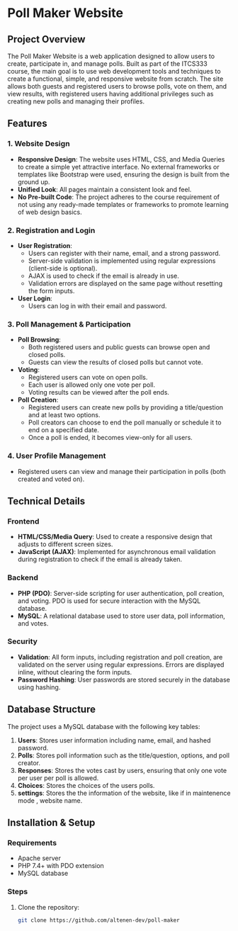 # Poll Maker Website

## Project Overview
The Poll Maker Website is a web application designed to allow users to create, participate in, and manage polls. Built as part of the ITCS333 course, the main goal is to use web development tools and techniques to create a functional, simple, and responsive website from scratch. The site allows both guests and registered users to browse polls, vote on them, and view results, with registered users having additional privileges such as creating new polls and managing their profiles.

## Features

### 1. Website Design
- **Responsive Design**: The website uses  HTML, CSS, and Media Queries to create a simple yet attractive interface. No external frameworks or templates like Bootstrap were used, ensuring the design is built from the ground up.
- **Unified Look**: All pages maintain a consistent look and feel.
- **No Pre-built Code**: The project adheres to the course requirement of not using any ready-made templates or frameworks to promote learning of web design basics.

### 2. Registration and Login
- **User Registration**:
  - Users can register with their name, email, and a strong password.
  - Server-side validation is implemented using regular expressions (client-side is optional).
  - AJAX is used to check if the email is already in use.
  - Validation errors are displayed on the same page without resetting the form inputs.
- **User Login**:
  - Users can log in with their email and password.

### 3. Poll Management & Participation
- **Poll Browsing**:
  - Both registered users and public guests can browse open and closed polls.
  - Guests can view the results of closed polls but cannot vote.
- **Voting**:
  - Registered users can vote on open polls.
  - Each user is allowed only one vote per poll.
  - Voting results can be viewed after the poll ends.
- **Poll Creation**:
  - Registered users can create new polls by providing a title/question and at least two options.
  - Poll creators can choose to end the poll manually or schedule it to end on a specified date.
  - Once a poll is ended, it becomes view-only for all users.
  
### 4. User Profile Management
- Registered users can view and manage their participation in polls (both created and voted on).

## Technical Details

### Frontend
- **HTML/CSS/Media Query**: Used to create a responsive design that adjusts to different screen sizes.
- **JavaScript (AJAX)**: Implemented for asynchronous email validation during registration to check if the email is already taken.

### Backend
- **PHP (PDO)**: Server-side scripting for user authentication, poll creation, and voting. PDO is used for secure interaction with the MySQL database.
- **MySQL**: A relational database used to store user data, poll information, and votes.

### Security
- **Validation**: All form inputs, including registration and poll creation, are validated on the server using regular expressions. Errors are displayed inline, without clearing the form inputs.
- **Password Hashing**: User passwords are stored securely in the database using hashing.

## Database Structure
The project uses a MySQL database with the following key tables:
1. **Users**: Stores user information including name, email, and hashed password.
2. **Polls**: Stores poll information such as the title/question, options, and poll creator.
3. **Responses**: Stores the votes cast by users, ensuring that only one vote per user per poll is allowed.
4. **Choices**: Stores the choices of the users polls.
5. **settings**: Stores the the information of the website, like if in maintenence mode , website name.

## Installation & Setup

### Requirements
- Apache server
- PHP 7.4+ with PDO extension
- MySQL database

### Steps
1. Clone the repository:
   ```bash
   git clone https://github.com/altenen-dev/poll-maker
